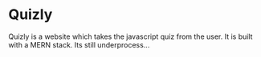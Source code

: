 # Quizly
Quizly is a website which takes the javascript quiz from the user. It is built with a MERN stack. Its still underprocess...
